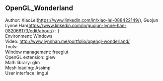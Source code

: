 ## OpenGL_Wonderland
Author: XiaoLei(https://www.linkedin.com/in/xiao-lei-088422149/), Guojun Lynne Han(https://www.linkedin.com/in/guojun-lynne-han-082066173/edit/about/)  : )<br>
Environment: Windows<br>
Video: http://www.lynnhan.me/portfolio/opengl-wonderland/<br>
Tools:<br>
Window management: freeglut<br>
OpenGL extension: glew<br>
Math library: glm<br>
Mesh loading: Assimp<br>
User interface: imgui<br>

